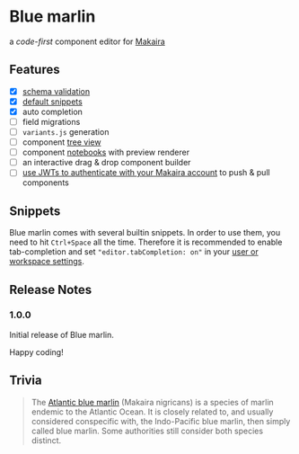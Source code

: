 # Blue marlin

a _code-first_ component editor for [Makaira](https://makaira.io)

## Features

- [x] [schema validation](https://code.visualstudio.com/docs/languages/json#_json-schemas-and-settings)
- [x] [default snippets](https://code.visualstudio.com/docs/languages/json#_define-snippets-in-json-schemas)
- [x] auto completion
- [ ] field migrations
- [ ] `variants.js` generation
- [ ] component [tree view](https://code.visualstudio.com/api/extension-guides/tree-view)
- [ ] component [notebooks](https://code.visualstudio.com/api/extension-guides/notebook) with preview renderer
- [ ] an interactive drag & drop component builder
- [ ] [use JWTs to authenticate with your Makaira account](https://docs.makaira.io/reference/authentication#json-web-token-jwt) to push & pull components

## Snippets

Blue marlin comes with several builtin snippets. In order to use them, you need to hit `Ctrl+Space` all the time.
Therefore it is recommended to enable tab-completion and set `"editor.tabCompletion: on"` in your [user or workspace settings](https://code.visualstudio.com/docs/getstarted/settings).

## Release Notes

### 1.0.0

Initial release of Blue marlin.

Happy coding!

## Trivia

> The [Atlantic blue marlin](https://en.wikipedia.org/wiki/Atlantic_blue_marlin) (Makaira nigricans) is a species of marlin endemic to the Atlantic Ocean. It is closely related to, and usually considered conspecific with, the Indo-Pacific blue marlin, then simply called blue marlin. Some authorities still consider both species distinct.
